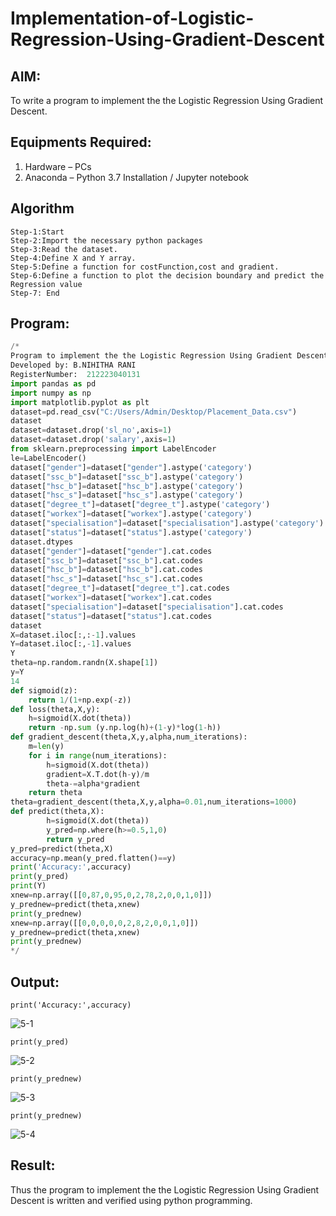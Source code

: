# Implementation-of-Logistic-Regression-Using-Gradient-Descent

## AIM:
To write a program to implement the the Logistic Regression Using Gradient Descent.

## Equipments Required:
1. Hardware – PCs
2. Anaconda – Python 3.7 Installation / Jupyter notebook

## Algorithm
```
Step-1:Start
Step-2:Import the necessary python packages
Step-3:Read the dataset.
Step-4:Define X and Y array.
Step-5:Define a function for costFunction,cost and gradient.
Step-6:Define a function to plot the decision boundary and predict the Regression value 
Step-7: End
```
## Program:
```py
/*
Program to implement the the Logistic Regression Using Gradient Descent.
Developed by: B.NIHITHA RANI
RegisterNumber:  212223040131
import pandas as pd
import numpy as np
import matplotlib.pyplot as plt
dataset=pd.read_csv("C:/Users/Admin/Desktop/Placement_Data.csv")
dataset
dataset=dataset.drop('sl_no',axis=1)
dataset=dataset.drop('salary',axis=1)
from sklearn.preprocessing import LabelEncoder
le=LabelEncoder()
dataset["gender"]=dataset["gender"].astype('category')
dataset["ssc_b"]=dataset["ssc_b"].astype('category')
dataset["hsc_b"]=dataset["hsc_b"].astype('category')
dataset["hsc_s"]=dataset["hsc_s"].astype('category')
dataset["degree_t"]=dataset["degree_t"].astype('category')
dataset["workex"]=dataset["workex"].astype('category')
dataset["specialisation"]=dataset["specialisation"].astype('category')
dataset["status"]=dataset["status"].astype('category')
dataset.dtypes
dataset["gender"]=dataset["gender"].cat.codes
dataset["ssc_b"]=dataset["ssc_b"].cat.codes
dataset["hsc_b"]=dataset["hsc_b"].cat.codes
dataset["hsc_s"]=dataset["hsc_s"].cat.codes
dataset["degree_t"]=dataset["degree_t"].cat.codes
dataset["workex"]=dataset["workex"].cat.codes
dataset["specialisation"]=dataset["specialisation"].cat.codes
dataset["status"]=dataset["status"].cat.codes
dataset
X=dataset.iloc[:,:-1].values
Y=dataset.iloc[:,-1].values
Y
theta=np.random.randn(X.shape[1])
y=Y
14
def sigmoid(z):
    return 1/(1+np.exp(-z))
def loss(theta,X,y):
    h=sigmoid(X.dot(theta))
    return -np.sum (y.np.log(h)+(1-y)*log(1-h))
def gradient_descent(theta,X,y,alpha,num_iterations):
    m=len(y)
    for i in range(num_iterations):
        h=sigmoid(X.dot(theta))
        gradient=X.T.dot(h-y)/m
        theta-=alpha*gradient
    return theta
theta=gradient_descent(theta,X,y,alpha=0.01,num_iterations=1000)
def predict(theta,X):
        h=sigmoid(X.dot(theta))
        y_pred=np.where(h>=0.5,1,0)
        return y_pred
y_pred=predict(theta,X)
accuracy=np.mean(y_pred.flatten()==y)
print('Accuracy:',accuracy)
print(y_pred)
print(Y)
xnew=np.array([[0,87,0,95,0,2,78,2,0,0,1,0]])
y_prednew=predict(theta,xnew)
print(y_prednew)
xnew=np.array([[0,0,0,0,0,2,8,2,0,0,1,0]])
y_prednew=predict(theta,xnew)
print(y_prednew)
*/
```

## Output:
```
print('Accuracy:',accuracy)
```
![5-1](https://github.com/user-attachments/assets/2e63e3f1-a543-4a3a-863b-fe7346d046df)
```
print(y_pred)
```
![5-2](https://github.com/user-attachments/assets/b796b6f2-b65a-477f-ac9d-af7fecf723ae)

```
print(y_prednew)
```

![5-3](https://github.com/user-attachments/assets/cdbda2b8-f1ea-42cd-92c9-eb51064aafc6)

```
print(y_prednew)
```

![5-4](https://github.com/user-attachments/assets/6c6cfc09-c132-42dd-9d82-37c5ca036ca0)

## Result:
Thus the program to implement the the Logistic Regression Using Gradient Descent is written and verified using python programming.

